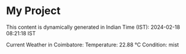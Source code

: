 # My Project

This content is dynamically generated in Indian Time (IST): 2024-02-18 08:21:18 IST


Current Weather in Coimbatore:
Temperature: 22.88 °C
Condition: mist
